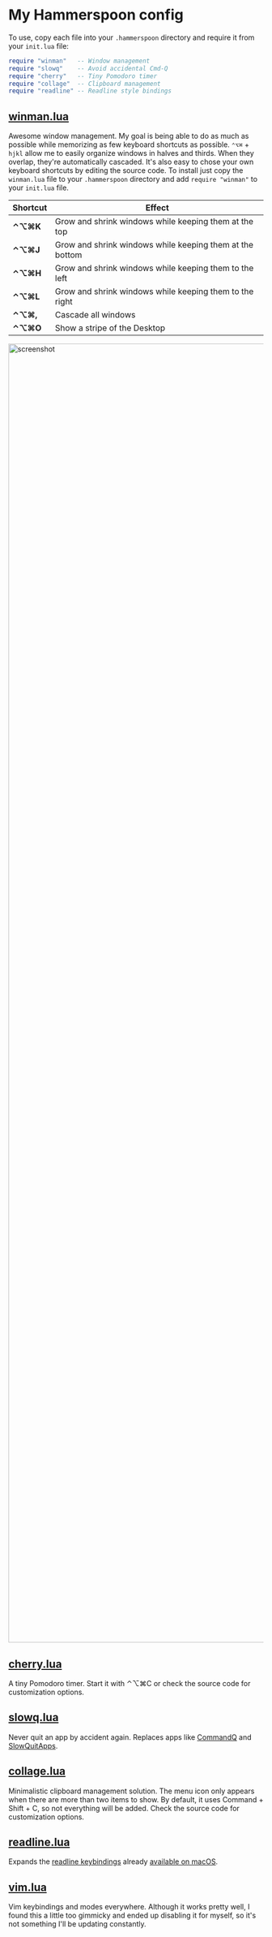 # My Hammerspoon config

To use, copy each file into your `.hammerspoon` directory and require it from your
`init.lua` file:

```lua
require "winman"   -- Window management
require "slowq"    -- Avoid accidental Cmd-Q
require "cherry"   -- Tiny Pomodoro timer
require "collage"  -- Clipboard management
require "readline" -- Readline style bindings
```

## [winman.lua](https://github.com/dbmrq/dotfiles/blob/master/home/.hammerspoon/winman.lua)

Awesome window management. My goal is being able to do as much as possible
while memorizing as few keyboard shortcuts as possible. `⌃⌥⌘` + `hjkl` allow
me to easily organize windows in halves and thirds. When they overlap, they're
automatically cascaded. It's also easy to chose your own keyboard shortcuts by
editing the source code. To install just copy the `winman.lua` file to your
`.hammerspoon` directory and add `require "winman"` to your `init.lua` file.

Shortcut | Effect
-------- | --------------------------------------------------------
**⌃⌥⌘K** | Grow and shrink windows while keeping them at the top
**⌃⌥⌘J** | Grow and shrink windows while keeping them at the bottom
**⌃⌥⌘H** | Grow and shrink windows while keeping them to the left
**⌃⌥⌘L** | Grow and shrink windows while keeping them to the right
**⌃⌥⌘,** | Cascade all windows
**⌃⌥⌘O** | Show a stripe of the Desktop

<img width="2560" alt="screenshot" src="https://user-images.githubusercontent.com/15813674/38471427-6e946544-3b47-11e8-896e-c48a0060a472.png">

## [cherry.lua](https://github.com/dbmrq/dotfiles/blob/master/home/.hammerspoon/cherry.lua)

A tiny Pomodoro timer. Start it with ⌃⌥⌘C or check the source code for
customization options.

## [slowq.lua](https://github.com/dbmrq/dotfiles/blob/master/home/.hammerspoon/slowq.lua)

Never quit an app by accident again. Replaces apps like
[CommandQ](https://clickontyler.com/commandq/) and
[SlowQuitApps](https://github.com/dteoh/SlowQuitApps).

## [collage.lua](https://github.com/dbmrq/dotfiles/blob/master/home/.hammerspoon/collage.lua)

Minimalistic clipboard management solution. The menu icon only appears when
there are more than two items to show. By default, it uses Command + Shift + C,
so not everything will be added. Check the source code for customization
options.

## [readline.lua](https://github.com/dbmrq/dotfiles/blob/master/home/.hammerspoon/readline.lua)

Expands the [readline
keybindings](http://www.gnu.org/software/bash/manual/html_node/Bindable-Readline-Commands.html)
already [available on macOS](https://jblevins.org/log/kbd).

## [vim.lua](https://github.com/dbmrq/dotfiles/blob/master/home/.hammerspoon/vim.lua)

Vim keybindings and modes everywhere. Although it works pretty well, I found
this a little too gimmicky and ended up disabling it for myself, so it's not
something I'll be updating constantly.



